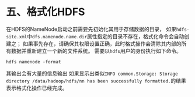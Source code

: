 # 五、格式化HDFS

在HDFS的NameNode启动之前需要先初始化其用于存储数据的目录，
如果`hdfs-site.xml`中`dfs.namenode.name.dir`属性指定的目录不存在，格式化命令会自动创建之；
如果事先存在，请确保其权限设置正确，此时格式操作会清除其内部的所有数据并重新建立一个新的文件系统。
需要以`hdfs`用户的身份执行如下命令。

`hdfs namenode -format`

其输出会有大量的信息输出
如果显示出类似`INFO common.Storage: Storage directory /data/hadoop/hdfs/nn has been successfully formatted.`的结果表示格式化操作已经完成。
